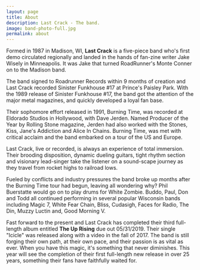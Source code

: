 ```yaml
---
layout: page
title: About
description: Last Crack - The band.
image: band-photo-full.jpg
permalink: about
---
```


Formed in 1987 in Madison, WI, **Last Crack** is a five-piece band who's first demo circulated regionally and landed in the hands of fan-zine writer Jake Wisely in Minneapolis. It was Jake that turned RoadRunner's Monte Conner on to the Madison band.

The band signed to Roadrunner Records within 9 months of creation and Last Crack recorded Sinister Funkhouse #17 at Prince's Paisley Park. With the 1989 release of Sinister Funkhouse #17, the band got the attention of the major metal magazines, and quickly developed a loyal fan base.

Their sophomore effort released in 1991, Burning Time, was recorded at Eldorado Studios in Hollywood, with Dave Jerden. Named Producer of the Year by Rolling Stone magazine, Jerden had also worked with the Stones, Kiss, Jane's Addiction and Alice In Chains. Burning Time, was met with critical acclaim and the band embarked on a tour of the US and Europe.

Last Crack, live or recorded, is always an experience of total immersion.  Their brooding disposition, dynamic dueling guitars, tight rhythm section and visionary lead-singer take the listener on a sound-scape journey as they travel from rocket highs to railroad lows.

Fueled by conflicts and industry pressures the band broke up months after the Burning Time tour had begun, leaving all wondering why? Phil Buerstatte would go on to play drums for White Zombie. Buddo, Paul, Don and Todd all continued performing in several popular Wisconsin bands including Magic 7, White Fear Chain, Bliss, Cudasigh, Faces for Radio, The Din, Muzzy Luctin and, Good Morning V.

Fast forward to the present and Last Crack has completed their third full-length album entitled **The Up Rising** due out 05/31/2019. Their single "Icicle" was released along with a video in the fall of 2017. The band is still forging their own path, at their own pace, and their passion is as vital as ever. When you have this magic, it's something that never diminishes. This year will see the completion of their first full-length new release in over 25 years, something their fans have faithfully waited for.
